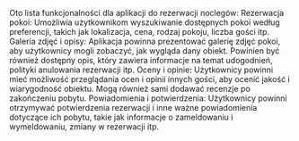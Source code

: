 Oto lista funkcjonalności dla aplikacji do rezerwacji noclegów: 
Rezerwacja pokoi: Umożliwia użytkownikom wyszukiwanie dostępnych pokoi według preferencji, takich jak lokalizacja, cena, rodzaj pokoju, liczba gości itp. 
Galeria zdjęć i opisy: Aplikacja powinna prezentować galerię zdjęć pokoi, aby użytkownicy mogli zobaczyć, jak wygląda dany obiekt. Powinien być również dostępny opis, który zawiera informacje na temat udogodnień, polityki anulowania rezerwacji itp.
Oceny i opinie: Użytkownicy powinni mieć możliwość przeglądania ocen i opinii innych gości, aby ocenić jakość i wiarygodność obiektu. Mogą również sami dodawać recenzje po zakończeniu pobytu. 
Powiadomienia i potwierdzenia: Użytkownicy powinni otrzymywać potwierdzenia rezerwacji i inne ważne powiadomienia dotyczące ich pobytu, takie jak informacje o zameldowaniu i wymeldowaniu, zmiany w rezerwacji itp.
